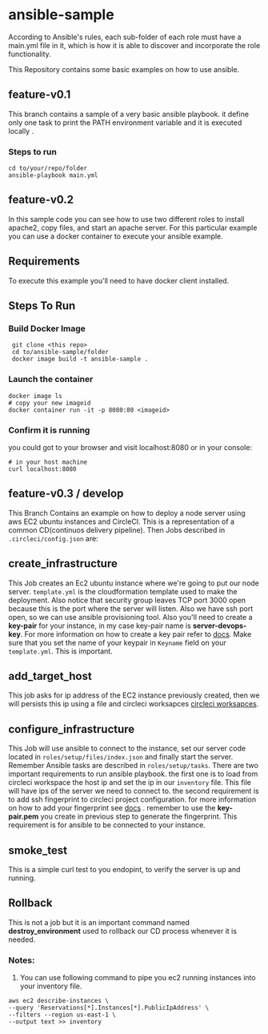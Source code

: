 # ansible-sample

According to Ansible's rules, each sub-folder of each role must have a main.yml file in it, which is how it is able to discover and incorporate the role functionality.

This Repository contains some basic examples on how to use ansible.

## feature-v0.1

This branch contains a sample of a very basic ansible playbook. it define only one task to print the PATH environment variable and it is executed locally .

### Steps to run

```
cd to/your/repo/folder
ansible-playbook main.yml
```

## feature-v0.2

In this sample code you can see how to use two different roles to install apache2, copy files, and start an apache server. For this particular example you can use a docker container to execute your ansible example.

## Requirements

To execute this example you'll need to have docker client installed.

## Steps To Run

### Build Docker Image

```
 git clone <this repo>
 cd to/ansible-sample/folder
 docker image build -t ansible-sample .
```

### Launch the container

```
docker image ls
# copy your new imageid
docker container run -it -p 8080:80 <imageid>
```

### Confirm it is running

you could got to your browser and visit localhost:8080 or in your console:

```
# in your host machine
curl localhost:8080
```

## feature-v0.3 / develop

This Branch Contains an example on how to deploy a node server using aws EC2 ubuntu instances and CircleCI. This is a representation of a common CD(continuos delivery pipeline). Then Jobs described in `.circleci/config.json` are:

## create_infrastructure

This Job creates an Ec2 ubuntu instance where we're going to put our node server. `template.yml` is the cloudformation template used to make the deployment. Also notice that security group leaves TCP port 3000 open because this is the port where the server will listen. Also we have ssh port open, so we can use ansible provisioning tool. Also you'll need to create a **key-pair** for your instance, in my case key-pair name is **server-devops-key**. For more information on how to create a key pair refer to [docs](https://docs.aws.amazon.com/AWSEC2/latest/UserGuide/ec2-key-pairs.html). Make sure that you set the name of your keypair in `Keyname` field on your `template.yml`. This is important.

## add_target_host

This job asks for ip address of the EC2 instance previously created, then we will persists this ip using a file and circleci worksapces [circleci worksapces](https://circleci.com/docs/2.0/configuration-reference/#persist_to_workspace).

## configure_infrastructure

This Job will use ansible to connect to the instance, set our server code located in `roles/setup/files/index.json` and finally start the server. Remember Ansible tasks are described in `roles/setup/tasks`. There are two important requirements to run ansible playbook. the first one is to load from circleci workspace the host ip and set the ip in our `inventory` file. This file will have ips of the server we need to connect to. the second requirement is to add ssh fingerprint to circleci project configuration. for more information on how to add your fingerprint see [docs](https://circleci.com/docs/2.0/add-ssh-key/) . remember to use the **key-pair.pem** you create in previous step to generate the fingerprint. This requirement is for ansible to be connected to your instance.

## smoke_test

This is a simple curl test to you endopint, to verify the server is up and running.

## Rollback

This is not a job but it is an important command named **destroy_environment** used to rollback our CD process whenever it is needed.

### Notes:

1. You can use following command to pipe you ec2 running instances into your inventory file.

```
aws ec2 describe-instances \
--query 'Reservations[*].Instances[*].PublicIpAddress' \
--filters --region us-east-1 \
--output text >> inventory
```

